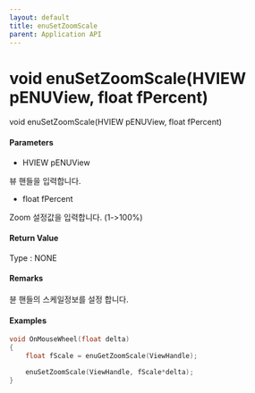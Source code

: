 ```yaml
---
layout: default
title: enuSetZoomScale
parent: Application API
---
```

# void enuSetZoomScale\(HVIEW pENUView, float fPercent\)

void enuSetZoomScale\(HVIEW pENUView, float fPercent\)

#### Parameters

* HVIEW pENUView

뷰 핸들을 입력합니다.

* float fPercent

Zoom 설정값을 입력합니다. \(1-&gt;100%\)

#### Return Value

Type : NONE

#### Remarks

뷴 핸들의 스케일정보를 설정 합니다.

#### Examples

```cpp
void OnMouseWheel(float delta)
{
    float fScale = enuGetZoomScale(ViewHandle);

    enuSetZoomScale(ViewHandle, fScale*delta);
}
```



